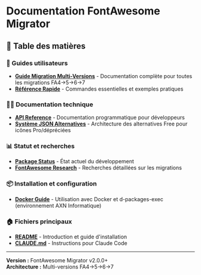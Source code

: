 # Documentation FontAwesome Migrator

## 📑 Table des matières

### 📖 Guides utilisateurs
- **[Guide Migration Multi-Versions](migration-multi-versions-guide.md)** - Documentation complète pour toutes les migrations FA4→5→6→7
- **[Référence Rapide](quick-reference.md)** - Commandes essentielles et exemples pratiques

### 👨‍💻 Documentation technique  
- **[API Reference](api-reference.md)** - Documentation programmatique pour développeurs
- **[Système JSON Alternatives](json-alternatives-system.md)** - Architecture des alternatives Free pour icônes Pro/dépréciées

### 📊 Statut et recherches
- **[Package Status](../STATUS.md)** - État actuel du développement
- **[FontAwesome Research](fontawesome-migration-research.md)** - Recherches détaillées sur les migrations

### 📦 Installation et configuration
- **[Docker Guide](docker.md)** - Utilisation avec Docker et d-packages-exec (environnement AXN Informatique)

### 🏠 Fichiers principaux
- **[README](../README.md)** - Introduction et guide d'installation
- **[CLAUDE.md](../CLAUDE.md)** - Instructions pour Claude Code

---

**Version :** FontAwesome Migrator v2.0.0+  
**Architecture :** Multi-versions FA4→5→6→7